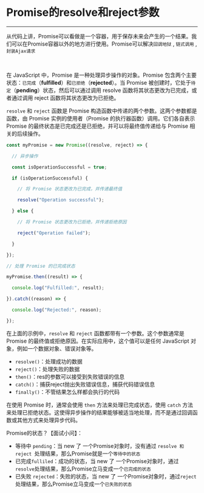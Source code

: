# Promise的resolve和reject参数

---

从代码上讲，Promise可以看做是一个容器，用于保存未来会产生的一个结果。我们可以在Promise容器以外的地方进行使用。Promise可以解决`回调地狱` ,  ` 链式调用 ` , ` 封装Ajax请求`

​    

在 JavaScript 中，Promise 是一种处理异步操作的对象。Promise 包含两个主要状态：`已完成`（**fulfilled**）和`已拒绝`（**rejected**）。当 Promise 被创建时，它处于`待定`（**pending**）状态，然后可以通过调用 resolve 函数将其状态更改为已完成，或者通过调用 reject 函数将其状态更改为已拒绝。

`resolve` 和 `reject` 函数是 Promise 构造函数中传递的两个参数。这两个参数都是函数，由 Promise 实例的使用者（Promise 的执行器函数）调用。它们各自表示 Promise 的最终状态是已完成还是已拒绝，并可以将最终值传递给与 Promise 相关的后续操作。



```javascript
const myPromise = new Promise((resolve, reject) => {

  // 异步操作

  const isOperationSuccessful = true;

  if (isOperationSuccessful) {

​    // 将 Promise 状态更改为已完成，并传递最终值

​    resolve("Operation successful");

  } else {

​    // 将 Promise 状态更改为已拒绝，并传递拒绝原因

​    reject("Operation failed");

  }

});

// 处理 Promise 的已完成状态

myPromise.then((result) => {

  console.log("Fulfilled:", result);

}).catch((reason) => {

  console.log("Rejected:", reason);

});
```

在上面的示例中，`resolve` 和 `reject` 函数都带有一个参数。这个参数通常是 Promise 的最终值或拒绝原因。在实际应用中，这个值可以是任何 JavaScript 对象，例如一个数据对象、错误对象等。

- `resolve()`：处理成功的数据
- `reject()`：处理失败的数据
- `then()`：res的参数可以接受到失败错误的信息
- `catch()`：捕获reject抛出失败错误信息，捕获代码错误信息
- `finally()`：不管结果怎么样都会执行的代码

在使用 Promise 时，通常会使用 `then` 方法来处理已完成状态，使用 `catch` 方法来处理已拒绝状态。这使得异步操作的结果能够被适当地处理，而不是通过回调函数或其他方式来处理异步代码。



Promise的状态？【面试小问】：

- 等待中 `pending`：当 new 了 一个Promise对象时，没有通过 `resolve 和 reject `处理结果，那么Promise就是一个`等待中的状态`
- 已完成`fulliled`：成功的状态，当 new 了 一个Promise对象时，通过` resolve `处理结果，那么Promise立马变成一个`已完成的状态`
- 已失败 `rejected`：失败的状态，当 new 了 一个Promise对象时，通过` reject `处理结果，那么Promise立马变成一个`已失败的状态`
